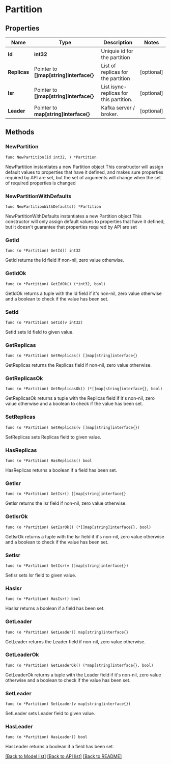 # Partition

## Properties

Name | Type | Description | Notes
------------ | ------------- | ------------- | -------------
**Id** | **int32** | Uniquie id for the partition | 
**Replicas** | Pointer to **[]map[string]interface{}** | List of replicas for the partition | [optional] 
**Isr** | Pointer to **[]map[string]interface{}** | List isync-replicas for this partition. | [optional] 
**Leader** | Pointer to **map[string]interface{}** | Kafka server / broker. | [optional] 

## Methods

### NewPartition

`func NewPartition(id int32, ) *Partition`

NewPartition instantiates a new Partition object
This constructor will assign default values to properties that have it defined,
and makes sure properties required by API are set, but the set of arguments
will change when the set of required properties is changed

### NewPartitionWithDefaults

`func NewPartitionWithDefaults() *Partition`

NewPartitionWithDefaults instantiates a new Partition object
This constructor will only assign default values to properties that have it defined,
but it doesn't guarantee that properties required by API are set

### GetId

`func (o *Partition) GetId() int32`

GetId returns the Id field if non-nil, zero value otherwise.

### GetIdOk

`func (o *Partition) GetIdOk() (*int32, bool)`

GetIdOk returns a tuple with the Id field if it's non-nil, zero value otherwise
and a boolean to check if the value has been set.

### SetId

`func (o *Partition) SetId(v int32)`

SetId sets Id field to given value.


### GetReplicas

`func (o *Partition) GetReplicas() []map[string]interface{}`

GetReplicas returns the Replicas field if non-nil, zero value otherwise.

### GetReplicasOk

`func (o *Partition) GetReplicasOk() (*[]map[string]interface{}, bool)`

GetReplicasOk returns a tuple with the Replicas field if it's non-nil, zero value otherwise
and a boolean to check if the value has been set.

### SetReplicas

`func (o *Partition) SetReplicas(v []map[string]interface{})`

SetReplicas sets Replicas field to given value.

### HasReplicas

`func (o *Partition) HasReplicas() bool`

HasReplicas returns a boolean if a field has been set.

### GetIsr

`func (o *Partition) GetIsr() []map[string]interface{}`

GetIsr returns the Isr field if non-nil, zero value otherwise.

### GetIsrOk

`func (o *Partition) GetIsrOk() (*[]map[string]interface{}, bool)`

GetIsrOk returns a tuple with the Isr field if it's non-nil, zero value otherwise
and a boolean to check if the value has been set.

### SetIsr

`func (o *Partition) SetIsr(v []map[string]interface{})`

SetIsr sets Isr field to given value.

### HasIsr

`func (o *Partition) HasIsr() bool`

HasIsr returns a boolean if a field has been set.

### GetLeader

`func (o *Partition) GetLeader() map[string]interface{}`

GetLeader returns the Leader field if non-nil, zero value otherwise.

### GetLeaderOk

`func (o *Partition) GetLeaderOk() (*map[string]interface{}, bool)`

GetLeaderOk returns a tuple with the Leader field if it's non-nil, zero value otherwise
and a boolean to check if the value has been set.

### SetLeader

`func (o *Partition) SetLeader(v map[string]interface{})`

SetLeader sets Leader field to given value.

### HasLeader

`func (o *Partition) HasLeader() bool`

HasLeader returns a boolean if a field has been set.


[[Back to Model list]](../README.md#documentation-for-models) [[Back to API list]](../README.md#documentation-for-api-endpoints) [[Back to README]](../README.md)


